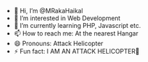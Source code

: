 - 👋 Hi, I’m @MRakaHaikal
- 👀 I’m interested in Web Development
- 🌱 I’m currently learning PHP, Javascript etc.
- 📫 How to reach me: At the nearest Hangar
- 😄 Pronouns: Attack Helicopter
- ⚡ Fun fact: I AM AN ATTACK HELICOPTER🚁

<!---
MRakaHaikal/MRakaHaikal is a ✨ special ✨ repository because its `README.md` (this file) appears on your GitHub profile.
You can click the Preview link to take a look at your changes.
--->
